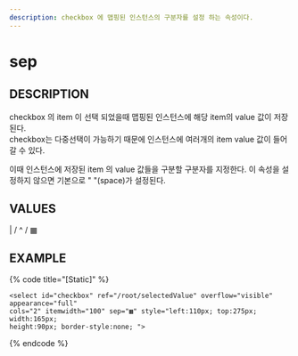 ```yaml
---
description: checkbox 에 맵핑된 인스턴스의 구분자를 설정 하는 속성이다.     
---
```


#   sep                       

## DESCRIPTION

checkbox 의 item 이 선택 되었을때 맵핑된 인스턴스에 해당 item의 value 값이 저장된다.  
checkbox는 다중선택이 가능하기 때문에 인스턴스에 여러개의 item value 값이 들어갈 수 있다.  

이때 인스턴스에 저장된 item 의 value 값들을 구분할 구분자를 지정한다.
이 속성을 설정하지 않으면 기본으로 " "(space)가 설정된다. 
  
## VALUES

| / ^ / ▦

## EXAMPLE

{% code title="\[Static\]" %}
```markup
<select id="checkbox" ref="/root/selectedValue" overflow="visible" appearance="full" 
cols="2" itemwidth="100" sep="▦" style="left:110px; top:275px; width:165px; 
height:90px; border-style:none; "> 
```
{% endcode %}